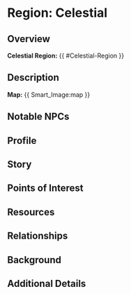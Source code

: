 # Region: Celestial

## Overview
**Celestial Region:** {{ #Celestial-Region }}


## Description
**Map:** {{ Smart_Image:map }}


## Notable NPCs


## Profile


## Story


## Points of Interest


## Resources


## Relationships


## Background


## Additional Details

